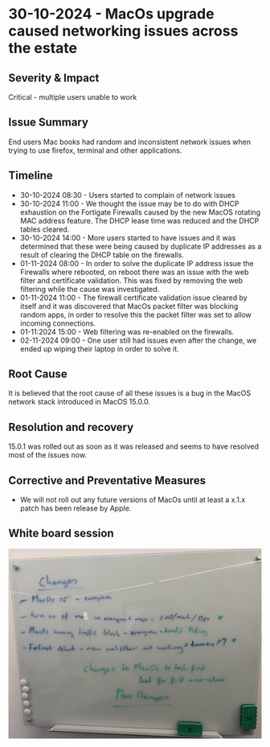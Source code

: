 # 30-10-2024 - MacOs upgrade caused networking issues across the estate 

## Severity & Impact
Critical - multiple users unable to work

## Issue Summary
End users Mac books had random and inconsistent network issues when trying to use firefox, terminal and other applications.

## Timeline
* 30-10-2024 08:30 - Users started to complain of network issues
* 30-10-2024 11:00 - We thought the issue may be to do with DHCP exhaustion on the Fortigate Firewalls caused by the new MacOS rotating MAC address feature. The DHCP lease time was reduced and the DHCP tables cleared.
* 30-10-2024 14:00 - More users started to have issues and it was determined that these were being caused by duplicate IP addresses as a result of clearing the DHCP table on the firewalls.
* 01-11-2024 08:00 - In order to solve the duplicate IP address issue the Firewalls where rebooted, on reboot there was an issue with the web filter and certificate validation. This was fixed by removing the web filtering while the cause was investigated.
* 01-11-2024 11:00 - The firewall certificate validation issue cleared by itself and it was discovered that MacOs packet filter was blocking random apps, in order to resolve this the packet filter was set to allow incoming connections.
* 01-11:2024 15:00 - Web filtering was re-enabled on the firewalls.
* 02-11-2024 09:00 - One user still had issues even after the change, we ended up wiping their laptop in order to solve it.

## Root Cause
It is believed that the root cause of all these issues is a bug in the MacOS network stack introduced in MacOS 15.0.0.

## Resolution and recovery
15.0.1 was rolled out as soon as it was released and seems to have resolved most of the issues now.

## Corrective and Preventative Measures
* We will not roll out any future versions of MacOs until at least a x.1.x patch has been release by Apple.

## White board session
![white board](../../media/01-10-24-macos.jpg)
